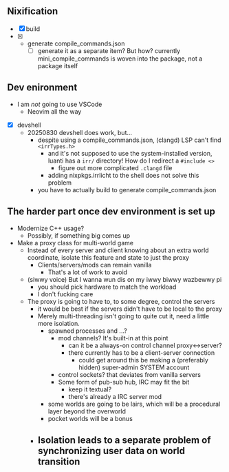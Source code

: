 ## Nixification
- [x] build
- [x] * generate compile_commands.json
    - [ ] generate it as a separate item?
        But how? currently mini_compile_commands is woven into the package, not a package itself

## Dev enironment
- I am _not_ going to use VSCode
    - Neovim all the way
- [x] devshell
    - 20250830 devshell does work, but...
        - despite using a compile_commands.json, (clangd) LSP can't find `<irrTypes.h>`
            - and it's not supposed to use the system-installed version, luanti has a `irr/` directory!
                How do I redirect a `#include <>`
                - figure out more complicated `.clangd` file
            - adding nixpkgs.irrlicht to the shell does not solve this problem
        - you have to actually build to generate compile_commands.json

## The harder part once dev environment is set up
- Modernize C++ usage?
    - Possibly, if something big comes up
- Make a proxy class for multi-world game
    - Instead of every server and client knowing about an extra world coordinate, isolate this feature and state to just the proxy
        - Clients/servers/mods can remain vanilla
            - That's a lot of work to avoid
    - (siwwy voice) But I wanna wun dis on my iwwy biwwy wazbewwy pi
        - you should pick hardware to match the workload
        - I don't fucking care
    - The proxy is going to have to, to some degree, control the servers
        - it would be best if the servers didn't have to be local to the proxy
        - Merely multi-threading isn't going to quite cut it, need a little more isolation.
            - spawned processes and ...?
                - mod channels? It's built-in at this point
                    - can it be a always-on control channel proxy<->server?
                    - there currently has to be a client-server connection
                        - could get around this be making a (preferably hidden) super-admin SYSTEM account
                - control sockets? that deviates from vanilla servers
                - Some form of pub-sub hub, IRC may fit the bit
                    - keep it textual?
                    - there's already a IRC server mod
            - some worlds are going to be lairs, which will be a procedural layer beyond the overworld
            - pocket worlds will be a bonus
        - Isolation leads to a separate problem of synchronizing user data on world transition
            -
